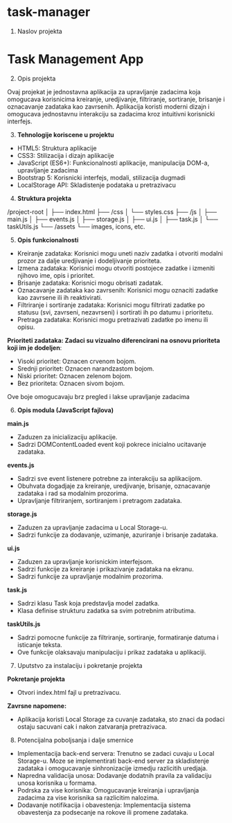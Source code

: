 # task-manager

1. Naslov projekta

# Task Management App

2. Opis projekta

Ovaj projekat je jednostavna aplikacija za upravljanje zadacima koja omogucava korisnicima kreiranje, uredjivanje, filtriranje, sortiranje, brisanje i oznacavanje zadataka kao zavrsenih. Aplikacija koristi moderni dizajn i omogucava jednostavnu interakciju sa zadacima kroz intuitivni korisnicki interfejs.

3. **Tehnologije koriscene u projektu**

- HTML5: Struktura aplikacije
- CSS3: Stilizacija i dizajn aplikacije
- JavaScript (ES6+): Funkcionalnosti aplikacije, manipulacija DOM-a, upravljanje zadacima
- Bootstrap 5: Korisnicki interfejs, modali, stilizacija dugmadi
- LocalStorage API: Skladistenje podataka u pretrazivacu

4. **Struktura projekta**

/project-root
│
├── index.html
├── /css
│   └── styles.css
├── /js
│   ├── main.js
│   ├── events.js
│   ├── storage.js
│   ├── ui.js
│   ├── task.js
│   └── taskUtils.js
└── /assets
    └── images, icons, etc.

5. **Opis funkcionalnosti**

- Kreiranje zadataka: Korisnici mogu uneti naziv zadatka i otvoriti modalni prozor za dalje uredjivanje i dodeljivanje prioriteta.
- Izmena zadataka: Korisnici mogu otvoriti postojece zadatke i izmeniti njihovo ime, opis i prioritet.
- Brisanje zadataka: Korisnici mogu obrisati zadatak.
- Oznacavanje zadataka kao zavrsenih: Korisnici mogu oznaciti zadatke kao zavrsene ili ih reaktivirati.
- Filtriranje i sortiranje zadataka: Korisnici mogu filtrirati zadatke po statusu (svi, zavrseni, nezavrseni) i sortirati ih po datumu i prioritetu.
- Pretraga zadataka: Korisnici mogu pretrazivati zadatke po imenu ili opisu.

**Prioriteti zadataka: Zadaci su vizualno diferencirani na osnovu prioriteta koji im je dodeljen**:

- Visoki prioritet: Oznacen crvenom bojom.
- Srednji prioritet: Oznacen narandzastom bojom.
- Niski prioritet: Oznacen zelenom bojom.
- Bez prioriteta: Oznacen sivom bojom.

Ove boje omogucavaju brz pregled i lakse upravljanje zadacima

6. **Opis modula (JavaScript fajlova)**

**main.js**

- Zaduzen za inicializaciju aplikacije.
- Sadrzi DOMContentLoaded event koji pokrece inicialno ucitavanje zadataka.

**events.js**

- Sadrzi sve event listenere potrebne za interakciju sa aplikacijom.
- Obuhvata dogadjaje za kreiranje, uredjivanje, brisanje, oznacavanje zadataka i rad sa modalnim prozorima.
- Upravljanje filtriranjem, sortiranjem i pretragom zadataka.

**storage.js**

- Zaduzen za upravljanje zadacima u Local Storage-u.
- Sadrzi funkcije za dodavanje, uzimanje, azuriranje i brisanje zadataka.

**ui.js**

- Zaduzen za upravljanje korisnickim interfejsom.
- Sadrzi funkcije za kreiranje i prikazivanje zadataka na ekranu.
- Sadrzi funkcije za upravljanje modalnim prozorima.

**task.js**

- Sadrzi klasu Task koja predstavlja model zadatka.
- Klasa definise strukturu zadatka sa svim potrebnim atributima.

**taskUtils.js**

- Sadrzi pomocne funkcije za filtriranje, sortiranje, formatiranje datuma i isticanje teksta.
- Ove funkcije olaksavaju manipulaciju i prikaz zadataka u aplikaciji.

7. Uputstvo za instalaciju i pokretanje projekta

**Pokretanje projekta**

- Otvori index.html fajl u pretrazivacu.

**Zavrsne napomene:**

- Aplikacija koristi Local Storage za cuvanje zadataka, sto znaci da podaci ostaju sacuvani cak i nakon zatvaranja pretrazivaca.

8. Potencijalna poboljsanja i dalje smernice

- Implementacija back-end servera: Trenutno se zadaci cuvaju u Local Storage-u. Moze se implementirati back-end server za skladistenje zadataka i omogucavanje sinhronizacije izmedju razlicitih uredjaja.
- Napredna validacija unosa: Dodavanje dodatnih pravila za validaciju unosa korisnika u formama.
- Podrska za vise korisnika: Omogucavanje kreiranja i upravljanja zadacima za vise korisnika sa razlicitim nalozima.
- Dodavanje notifikacija i obavestenja: Implementacija sistema obavestenja za podsecanje na rokove ili promene zadataka.